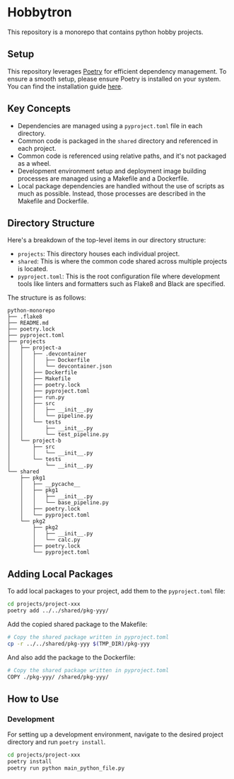 # Hobbytron

This repository is a monorepo that contains python hobby projects.

## Setup

This repository leverages [Poetry](https://python-poetry.org/) for efficient dependency management. To ensure a smooth setup, please ensure Poetry is installed on your system. You can find the installation guide [here](https://python-poetry.org/docs/#installing-with-pipx).

## Key Concepts

- Dependencies are managed using a `pyproject.toml` file in each directory.
- Common code is packaged in the `shared` directory and referenced in each project.
- Common code is referenced using relative paths, and it's not packaged as a wheel.
- Development environment setup and deployment image building processes are managed using a Makefile and a Dockerfile.
- Local package dependencies are handled without the use of scripts as much as possible. Instead, those processes are described in the Makefile and Dockerfile.


## Directory Structure

Here's a breakdown of the top-level items in our directory structure:

- `projects`: This directory houses each individual project. 
- `shared`: This is where the common code shared across multiple projects is located.
- `pyproject.toml`: This is the root configuration file where development tools like linters and formatters such as Flake8 and Black are specified.

The structure is as follows:

```
python-monorepo
├── .flake8
├── README.md
├── poetry.lock
├── pyproject.toml
├── projects
│   ├── project-a
│   │   ├── .devcontainer
│   │   │   ├── Dockerfile
│   │   │   └── devcontainer.json
│   │   ├── Dockerfile
│   │   ├── Makefile
│   │   ├── poetry.lock
│   │   ├── pyproject.toml
│   │   ├── run.py
│   │   ├── src
│   │   │   ├── __init__.py
│   │   │   └── pipeline.py
│   │   └── tests
│   │       ├── __init__.py
│   │       └── test_pipeline.py
│   └── project-b
│       ├── src
│       │   └── __init__.py
│       └── tests
│           └── __init__.py
└── shared
    ├── pkg1
    │   ├── __pycache__
    │   ├── pkg1
    │   │   ├── __init__.py
    │   │   └── base_pipeline.py
    │   ├── poetry.lock
    │   └── pyproject.toml
    └── pkg2
        ├── pkg2
        │   ├── __init__.py
        │   └── calc.py
        ├── poetry.lock
        └── pyproject.toml
```

## Adding Local Packages

To add local packages to your project, add them to the `pyproject.toml` file:

```bash
cd projects/project-xxx
poetry add ../../shared/pkg-yyy/
```

Add the copied shared package to the Makefile:

```bash
# Copy the shared package written in pyproject.toml
cp -r ../../shared/pkg-yyy $(TMP_DIR)/pkg-yyy
```

And also add the package to the Dockerfile:

```bash
# Copy the shared package written in pyproject.toml
COPY ./pkg-yyy/ /shared/pkg-yyy/
```

## How to Use

### Development

For setting up a development environment, navigate to the desired project directory and run `poetry install`.

```bash
cd projects/project-xxx
poetry install
poetry run python main_python_file.py
```
